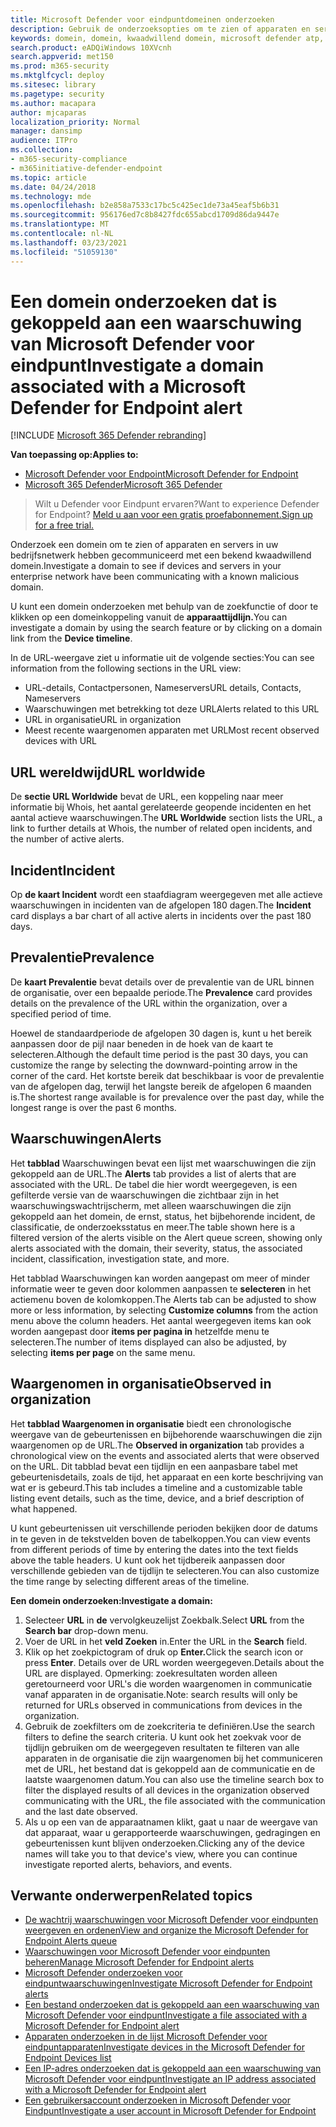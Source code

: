 ```yaml
---
title: Microsoft Defender voor eindpuntdomeinen onderzoeken
description: Gebruik de onderzoeksopties om te zien of apparaten en servers met schadelijke domeinen hebben gecommuniceerd.
keywords: domein, domein, kwaadwillend domein, microsoft defender atp, waarschuwing, URL onderzoeken
search.product: eADQiWindows 10XVcnh
search.appverid: met150
ms.prod: m365-security
ms.mktglfcycl: deploy
ms.sitesec: library
ms.pagetype: security
ms.author: macapara
author: mjcaparas
localization_priority: Normal
manager: dansimp
audience: ITPro
ms.collection:
- m365-security-compliance
- m365initiative-defender-endpoint
ms.topic: article
ms.date: 04/24/2018
ms.technology: mde
ms.openlocfilehash: b2e858a7533c17bc5c425ec1de73a45eaf5b6b31
ms.sourcegitcommit: 956176ed7c8b8427fdc655abcd1709d86da9447e
ms.translationtype: MT
ms.contentlocale: nl-NL
ms.lasthandoff: 03/23/2021
ms.locfileid: "51059130"
---
```

# <a name="investigate-a-domain-associated-with-a-microsoft-defender-for-endpoint-alert"></a><span data-ttu-id="42455-104">Een domein onderzoeken dat is gekoppeld aan een waarschuwing van Microsoft Defender voor eindpunt</span><span class="sxs-lookup"><span data-stu-id="42455-104">Investigate a domain associated with a Microsoft Defender for Endpoint alert</span></span>

[!INCLUDE [Microsoft 365 Defender rebranding](../../includes/microsoft-defender.md)]


<span data-ttu-id="42455-105">**Van toepassing op:**</span><span class="sxs-lookup"><span data-stu-id="42455-105">**Applies to:**</span></span>
- [<span data-ttu-id="42455-106">Microsoft Defender voor Endpoint</span><span class="sxs-lookup"><span data-stu-id="42455-106">Microsoft Defender for Endpoint</span></span>](https://go.microsoft.com/fwlink/p/?linkid=2146631)
- [<span data-ttu-id="42455-107">Microsoft 365 Defender</span><span class="sxs-lookup"><span data-stu-id="42455-107">Microsoft 365 Defender</span></span>](https://go.microsoft.com/fwlink/?linkid=2118804)

><span data-ttu-id="42455-108">Wilt u Defender voor Eindpunt ervaren?</span><span class="sxs-lookup"><span data-stu-id="42455-108">Want to experience Defender for Endpoint?</span></span> [<span data-ttu-id="42455-109">Meld u aan voor een gratis proefabonnement.</span><span class="sxs-lookup"><span data-stu-id="42455-109">Sign up for a free trial.</span></span>](https://www.microsoft.com/microsoft-365/windows/microsoft-defender-atp?ocid=docs-wdatp-investigatedomain-abovefoldlink) 

<span data-ttu-id="42455-110">Onderzoek een domein om te zien of apparaten en servers in uw bedrijfsnetwerk hebben gecommuniceerd met een bekend kwaadwillend domein.</span><span class="sxs-lookup"><span data-stu-id="42455-110">Investigate a domain to see if devices and servers in your enterprise network have been communicating with a known malicious domain.</span></span>

<span data-ttu-id="42455-111">U kunt een domein onderzoeken met behulp van de zoekfunctie of door te klikken op een domeinkoppeling vanuit de **apparaattijdlijn.**</span><span class="sxs-lookup"><span data-stu-id="42455-111">You can investigate a domain by using the search feature or by clicking on a domain link from the **Device timeline**.</span></span>

<span data-ttu-id="42455-112">In de URL-weergave ziet u informatie uit de volgende secties:</span><span class="sxs-lookup"><span data-stu-id="42455-112">You can see information from the following sections in the URL view:</span></span>

- <span data-ttu-id="42455-113">URL-details, Contactpersonen, Nameservers</span><span class="sxs-lookup"><span data-stu-id="42455-113">URL details, Contacts, Nameservers</span></span>
- <span data-ttu-id="42455-114">Waarschuwingen met betrekking tot deze URL</span><span class="sxs-lookup"><span data-stu-id="42455-114">Alerts related to this URL</span></span> 
- <span data-ttu-id="42455-115">URL in organisatie</span><span class="sxs-lookup"><span data-stu-id="42455-115">URL in organization</span></span>
- <span data-ttu-id="42455-116">Meest recente waargenomen apparaten met URL</span><span class="sxs-lookup"><span data-stu-id="42455-116">Most recent observed devices with URL</span></span>

## <a name="url-worldwide"></a><span data-ttu-id="42455-117">URL wereldwijd</span><span class="sxs-lookup"><span data-stu-id="42455-117">URL worldwide</span></span>

<span data-ttu-id="42455-118">De **sectie URL Worldwide** bevat de URL, een koppeling naar meer informatie bij Whois, het aantal gerelateerde geopende incidenten en het aantal actieve waarschuwingen.</span><span class="sxs-lookup"><span data-stu-id="42455-118">The **URL Worldwide** section lists the URL, a link to further details at Whois, the number of related open incidents, and the number of active alerts.</span></span>

## <a name="incident"></a><span data-ttu-id="42455-119">Incident</span><span class="sxs-lookup"><span data-stu-id="42455-119">Incident</span></span>

<span data-ttu-id="42455-120">Op **de kaart Incident** wordt een staafdiagram weergegeven met alle actieve waarschuwingen in incidenten van de afgelopen 180 dagen.</span><span class="sxs-lookup"><span data-stu-id="42455-120">The **Incident** card displays a bar chart of all active alerts in incidents over the past 180 days.</span></span>

## <a name="prevalence"></a><span data-ttu-id="42455-121">Prevalentie</span><span class="sxs-lookup"><span data-stu-id="42455-121">Prevalence</span></span>

<span data-ttu-id="42455-122">De **kaart Prevalentie** bevat details over de prevalentie van de URL binnen de organisatie, over een bepaalde periode.</span><span class="sxs-lookup"><span data-stu-id="42455-122">The **Prevalence** card provides details on the prevalence of the URL within the organization, over a specified period of time.</span></span>

<span data-ttu-id="42455-123">Hoewel de standaardperiode de afgelopen 30 dagen is, kunt u het bereik aanpassen door de pijl naar beneden in de hoek van de kaart te selecteren.</span><span class="sxs-lookup"><span data-stu-id="42455-123">Although the default time period is the past 30 days, you can customize the range by selecting the downward-pointing arrow in the corner of the card.</span></span> <span data-ttu-id="42455-124">Het kortste bereik dat beschikbaar is voor de prevalentie van de afgelopen dag, terwijl het langste bereik de afgelopen 6 maanden is.</span><span class="sxs-lookup"><span data-stu-id="42455-124">The shortest range available is for prevalence over the past day, while the longest range is over the past 6 months.</span></span>

## <a name="alerts"></a><span data-ttu-id="42455-125">Waarschuwingen</span><span class="sxs-lookup"><span data-stu-id="42455-125">Alerts</span></span>

<span data-ttu-id="42455-126">Het **tabblad** Waarschuwingen bevat een lijst met waarschuwingen die zijn gekoppeld aan de URL.</span><span class="sxs-lookup"><span data-stu-id="42455-126">The **Alerts** tab provides a list of alerts that are associated with the URL.</span></span> <span data-ttu-id="42455-127">De tabel die hier wordt weergegeven, is een gefilterde versie van de waarschuwingen die zichtbaar zijn in het waarschuwingswachtrijscherm, met alleen waarschuwingen die zijn gekoppeld aan het domein, de ernst, status, het bijbehorende incident, de classificatie, de onderzoeksstatus en meer.</span><span class="sxs-lookup"><span data-stu-id="42455-127">The table shown here is a filtered version of the alerts visible on the Alert queue screen, showing only alerts associated with the domain, their severity, status, the associated incident, classification, investigation state, and more.</span></span>

<span data-ttu-id="42455-128">Het tabblad Waarschuwingen kan worden aangepast om meer of minder informatie weer te geven door kolommen aanpassen te **selecteren** in het actiemenu boven de kolomkoppen.</span><span class="sxs-lookup"><span data-stu-id="42455-128">The Alerts tab can be adjusted to show more or less information, by selecting **Customize columns** from the action menu above the column headers.</span></span> <span data-ttu-id="42455-129">Het aantal weergegeven items kan ook worden aangepast door **items per pagina in** hetzelfde menu te selecteren.</span><span class="sxs-lookup"><span data-stu-id="42455-129">The number of items displayed can also be adjusted, by selecting **items per page** on the same menu.</span></span>

## <a name="observed-in-organization"></a><span data-ttu-id="42455-130">Waargenomen in organisatie</span><span class="sxs-lookup"><span data-stu-id="42455-130">Observed in organization</span></span>

<span data-ttu-id="42455-131">Het **tabblad Waargenomen in organisatie** biedt een chronologische weergave van de gebeurtenissen en bijbehorende waarschuwingen die zijn waargenomen op de URL.</span><span class="sxs-lookup"><span data-stu-id="42455-131">The **Observed in organization** tab provides a chronological view on the events and associated alerts that were observed on the URL.</span></span> <span data-ttu-id="42455-132">Dit tabblad bevat een tijdlijn en een aanpasbare tabel met gebeurtenisdetails, zoals de tijd, het apparaat en een korte beschrijving van wat er is gebeurd.</span><span class="sxs-lookup"><span data-stu-id="42455-132">This tab includes a timeline and a customizable table listing event details, such as the time, device, and a brief description of what happened.</span></span> 

<span data-ttu-id="42455-133">U kunt gebeurtenissen uit verschillende perioden bekijken door de datums in te geven in de tekstvelden boven de tabelkoppen.</span><span class="sxs-lookup"><span data-stu-id="42455-133">You can view events from different periods of time by entering the dates into the text fields above the table headers.</span></span> <span data-ttu-id="42455-134">U kunt ook het tijdbereik aanpassen door verschillende gebieden van de tijdlijn te selecteren.</span><span class="sxs-lookup"><span data-stu-id="42455-134">You can also customize the time range by selecting different areas of the timeline.</span></span>

<span data-ttu-id="42455-135">**Een domein onderzoeken:**</span><span class="sxs-lookup"><span data-stu-id="42455-135">**Investigate a domain:**</span></span>

1. <span data-ttu-id="42455-136">Selecteer **URL** in **de** vervolgkeuzelijst Zoekbalk.</span><span class="sxs-lookup"><span data-stu-id="42455-136">Select **URL** from the **Search bar** drop-down menu.</span></span>
2. <span data-ttu-id="42455-137">Voer de URL in het **veld Zoeken** in.</span><span class="sxs-lookup"><span data-stu-id="42455-137">Enter the URL in the **Search** field.</span></span>
3. <span data-ttu-id="42455-138">Klik op het zoekpictogram of druk op **Enter.**</span><span class="sxs-lookup"><span data-stu-id="42455-138">Click the search icon   or press **Enter**.</span></span> <span data-ttu-id="42455-139">Details over de URL worden weergegeven.</span><span class="sxs-lookup"><span data-stu-id="42455-139">Details about the URL are displayed.</span></span> <span data-ttu-id="42455-140">Opmerking: zoekresultaten worden alleen geretourneerd voor URL's die worden waargenomen in communicatie vanaf apparaten in de organisatie.</span><span class="sxs-lookup"><span data-stu-id="42455-140">Note: search results will only be returned for URLs observed in communications from devices in the organization.</span></span>
4. <span data-ttu-id="42455-141">Gebruik de zoekfilters om de zoekcriteria te definiëren.</span><span class="sxs-lookup"><span data-stu-id="42455-141">Use the search filters to define the search criteria.</span></span> <span data-ttu-id="42455-142">U kunt ook het zoekvak voor de tijdlijn gebruiken om de weergegeven resultaten te filteren van alle apparaten in de organisatie die zijn waargenomen bij het communiceren met de URL, het bestand dat is gekoppeld aan de communicatie en de laatste waargenomen datum.</span><span class="sxs-lookup"><span data-stu-id="42455-142">You can also use the timeline search box to filter the displayed results of all devices in the organization observed communicating with the URL, the file associated with the communication and the last date observed.</span></span>
5. <span data-ttu-id="42455-143">Als u op een van de apparaatnamen klikt, gaat u naar de weergave van dat apparaat, waar u gerapporteerde waarschuwingen, gedragingen en gebeurtenissen kunt blijven onderzoeken.</span><span class="sxs-lookup"><span data-stu-id="42455-143">Clicking any of the device names will take you to that device's view, where you can continue investigate reported alerts, behaviors, and events.</span></span>

## <a name="related-topics"></a><span data-ttu-id="42455-144">Verwante onderwerpen</span><span class="sxs-lookup"><span data-stu-id="42455-144">Related topics</span></span>
- [<span data-ttu-id="42455-145">De wachtrij waarschuwingen voor Microsoft Defender voor eindpunten weergeven en ordenen</span><span class="sxs-lookup"><span data-stu-id="42455-145">View and organize the Microsoft Defender for Endpoint Alerts queue</span></span>](alerts-queue.md)
- [<span data-ttu-id="42455-146">Waarschuwingen voor Microsoft Defender voor eindpunten beheren</span><span class="sxs-lookup"><span data-stu-id="42455-146">Manage Microsoft Defender for Endpoint alerts</span></span>](manage-alerts.md)
- [<span data-ttu-id="42455-147">Microsoft Defender onderzoeken voor eindpuntwaarschuwingen</span><span class="sxs-lookup"><span data-stu-id="42455-147">Investigate Microsoft Defender for Endpoint alerts</span></span>](investigate-alerts.md)
- [<span data-ttu-id="42455-148">Een bestand onderzoeken dat is gekoppeld aan een waarschuwing van Microsoft Defender voor eindpunt</span><span class="sxs-lookup"><span data-stu-id="42455-148">Investigate a file associated with a Microsoft Defender for Endpoint alert</span></span>](investigate-files.md)
- [<span data-ttu-id="42455-149">Apparaten onderzoeken in de lijst Microsoft Defender voor eindpuntapparaten</span><span class="sxs-lookup"><span data-stu-id="42455-149">Investigate devices in the Microsoft Defender for Endpoint Devices list</span></span>](investigate-machines.md)
- [<span data-ttu-id="42455-150">Een IP-adres onderzoeken dat is gekoppeld aan een waarschuwing van Microsoft Defender voor eindpunt</span><span class="sxs-lookup"><span data-stu-id="42455-150">Investigate an IP address associated with a Microsoft Defender for Endpoint alert</span></span>](investigate-ip.md)
- [<span data-ttu-id="42455-151">Een gebruikersaccount onderzoeken in Microsoft Defender voor Eindpunt</span><span class="sxs-lookup"><span data-stu-id="42455-151">Investigate a user account in Microsoft Defender for Endpoint</span></span>](investigate-user.md)
